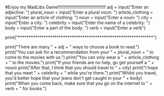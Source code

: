 #Enjoy my MadLibs Game!!!!!!!!!!!!!!!!!!!!!!!!!!!!!!!!!!!!!!!
adj = input("Enter an adjective: ")
plural_noun = input("Enter a plural noun: ")
article_clothing = input("Enter an article of clothing: ")
noun = input("Enter a noun: ")
city = input("Enter a city: ")
celebrity = input("Enter the name of a celebrity: ")
body = input("Enter a part of the body: ")
verb = input("Enter a verb")

print("***************************************************************")

print("There are many " + adj + " ways to choose a book to read.")
print("You can ask for a recommendation from your " + plural_noun + " to come to the movies with us.")
print("You can only wear a " + article_clothing + " to the movies.")
print("If your friends are no help, go get yourself a " + noun)
print("After that, I think that you should travel to " + city)
print("I hope that you meet " + celebrity + " while you're there.")
print("Whilst you travel, you'd better hope that your jeans don't get caught in your " + body)
print("When you come back, make sure that you go on the internet to " + verb + " for books.") 
